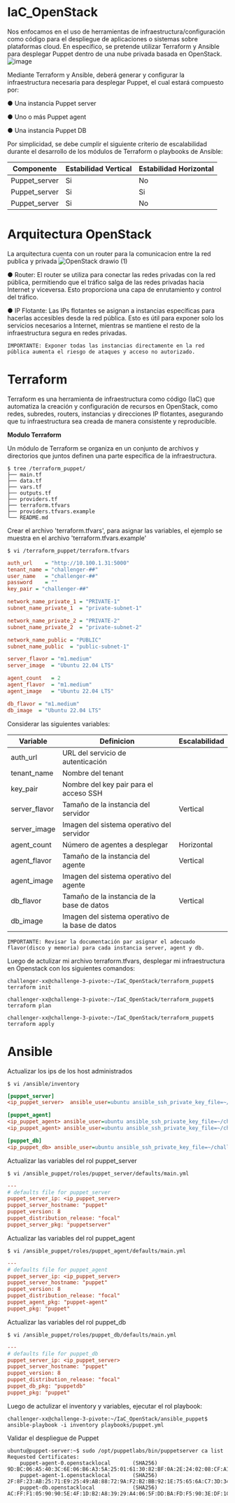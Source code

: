 # IaC_OpenStack

Nos enfocamos en el uso de herramientas de infraestructura/configuración como código para el despliegue de aplicaciones o sistemas sobre plataformas cloud. En específico, se pretende utilizar Terraform y Ansible para desplegar Puppet dentro de una nube privada basada en OpenStack.
![image](https://github.com/AdrianB17/IaC_OpenStack/assets/97138609/998057de-dd05-4555-8827-677787f39fe2)

Mediante Terraform y Ansible, deberá generar y configurar la infraestructura necesaria para desplegar Puppet, el cual estará compuesto por:

 ● Una instancia Puppet server
 
 ● Uno o más Puppet agent
 
 ● Una instancia Puppet DB
 
 Por simplicidad, se debe cumplir el siguiente criterio de escalabilidad durante el desarrollo de los módulos de Terraform o playbooks de Ansible:

| Componente | Estabilidad Vertical | Estabilidad Horizontal |
|------|---------|---------|
|Puppet_server|Si|No|
|Puppet_server|Si|Si|
|Puppet_server|Si|No|

# Arquitectura OpenStack

La arquitectura cuenta con un router para la comunicacion entre la red publica y privada
![OpenStack drawio (1)](https://github.com/AdrianB17/IaC_OpenStack/assets/97138609/450be520-a315-47d1-bf0e-87838b722b21)

● Router: El router se utiliza para conectar las redes privadas con la red pública, permitiendo que el tráfico salga de las redes privadas hacia Internet y viceversa. Esto proporciona una capa de enrutamiento y control del tráfico.

● IP Flotante: Las IPs flotantes se asignan a instancias específicas para hacerlas accesibles desde la red pública. Esto es útil para exponer solo los servicios necesarios a Internet, mientras se mantiene el resto de la infraestructura segura en redes privadas.

```
IMPORTANTE: Exponer todas las instancias directamente en la red pública aumenta el riesgo de ataques y acceso no autorizado.
```

# Terraform
Terraform es una herramienta de infraestructura como código (IaC) que automatiza la creación y configuración de recursos en OpenStack, como redes, subredes, routers, instancias y direcciones IP flotantes, asegurando que tu infraestructura sea creada de manera consistente y reproducible.

__Modulo Terraform__

Un módulo de Terraform se organiza en un conjunto de archivos y directorios que juntos definen una parte específica de la infraestructura.
```shell
$ tree /terraform_puppet/
├── main.tf
├── data.tf
├── vars.tf
├── outputs.tf
├── providers.tf
├── terraform.tfvars
├── providers.tfvars.example
└── README.md
```
Crear el archivo 'terraform.tfvars', para asignar las variables, el ejemplo se muestra en el archivo 'terraform.tfvars.example'
```shell
$ vi /terraform_puppet/terraform.tfvars
```

```ini
auth_url    = "http://10.100.1.31:5000"
tenant_name = "challenger-##"
user_name   = "challenger-##"
password    = ""
key_pair = "challenger-##"

network_name_private_1 = "PRIVATE-1"
subnet_name_private_1  = "private-subnet-1"

network_name_private_2 = "PRIVATE-2"
subnet_name_private_2  = "private-subnet-2"

network_name_public = "PUBLIC"
subnet_name_public  = "public-subnet-1"

server_flavor = "m1.medium"
server_image  = "Ubuntu 22.04 LTS"

agent_count   = 2
agent_flavor  = "m1.medium"
agent_image   = "Ubuntu 22.04 LTS"

db_flavor = "m1.medium"
db_image  = "Ubuntu 22.04 LTS"
```

Considerar las siguientes variables:

| Variable | Definicion | Escalabilidad |
|------|---------|---------|
|auth_url|URL del servicio de autenticación||
|tenant_name|Nombre del tenant||
|key_pair|Nombre del key pair para el acceso SSH||
|server_flavor|Tamaño de la instancia del servidor|Vertical|
|server_image|Imagen del sistema operativo del servidor||
|agent_count|Número de agentes a desplegar|Horizontal|
|agent_flavor|Tamaño de la instancia del agente|Vertical|
|agent_image|Imagen del sistema operativo del agente	||
|db_flavor|Tamaño de la instancia de la base de datos|Vertical|
|db_image|Imagen del sistema operativo de la base de datos||

```
IMPORTANTE: Revisar la documentación par asignar el adecuado flavor(disco y memoria) para cada instancia server, agent y db.
```
Luego de actulizar mi archivo terraform.tfvars, desplegar mi infraestructura en Openstack con los siguientes comandos:

```shell
challenger-xx@challenge-3-pivote:~/IaC_OpenStack/terraform_puppet$ terraform init
```
```shell
challenger-xx@challenge-3-pivote:~/IaC_OpenStack/terraform_puppet$ terraform plan
```
```shell
challenger-xx@challenge-3-pivote:~/IaC_OpenStack/terraform_puppet$ terraform apply
```

# Ansible
Actualizar los ips de los host administrados

```shell
$ vi /ansible/inventory
```

```ini
[puppet_server]
<ip_puppet_server>  ansible_user=ubuntu ansible_ssh_private_key_file=~/challenger-xx.pem

[puppet_agent]
<ip_puppet_agent> ansible_user=ubuntu ansible_ssh_private_key_file=~/challenger-xx.pem
<ip_puppet_agent> ansible_user=ubuntu ansible_ssh_private_key_file=~/challenger-xx.pem

[puppet_db]
<ip_puppet_db> ansible_user=ubuntu ansible_ssh_private_key_file=~/challenger-xx.pem
```
Actualizar las variables del rol puppet_server

```shell
$ vi /ansible_puppet/roles/puppet_server/defaults/main.yml
```

```ini
---
# defaults file for puppet_server
puppet_server_ip: <ip_puppet_server>
puppet_server_hostname: "puppet"
puppet_version: 8
puppet_distribution_release: "focal"
puppet_server_pkg: "puppetserver"
```
Actualizar las variables del rol puppet_agent

```shell
$ vi /ansible_puppet/roles/puppet_agent/defaults/main.yml
```

```ini
---
# defaults file for puppet_agent
puppet_server_ip: <ip_puppet_server>
puppet_server_hostname: "puppet"
puppet_version: 8
puppet_distribution_release: "focal"
puppet_agent_pkg: "puppet-agent"
puppet_pkg: "puppet"

```
Actualizar las variables del rol puppet_db

```shell
$ vi /ansible_puppet/roles/puppet_db/defaults/main.yml
```

```ini
---
# defaults file for puppet_db
puppet_server_ip: <ip_puppet_server>
puppet_server_hostname: "puppet"
puppet_version: 8
puppet_distribution_release: "focal"
puppet_db_pkg: "puppetdb"
puppet_pkg: "puppet"
```
Luego de actulizar el inventory y variables, ejecutar el rol playbook:

```shell
challenger-xx@challenge-3-pivote:~/IaC_OpenStack/ansible_puppet$ ansible-playbook -i inventory playbooks/puppet.yml
```

Validar el despliegue de Puppet 

```shell
ubuntu@puppet-server:~$ sudo /opt/puppetlabs/bin/puppetserver ca list
Requested Certificates:
    puppet-agent-0.openstacklocal       (SHA256)  9D:BC:06:A5:40:3C:6E:06:B6:A3:5A:25:01:61:30:82:BF:0A:2E:24:02:08:CF:A1:3F:C1:1F:C2:A6:22:F2:3B
    puppet-agent-1.openstacklocal       (SHA256)  2F:8F:23:AB:25:71:E9:25:49:AB:88:72:9A:F2:B2:BB:92:1E:75:65:6A:C7:3D:34:2E:B7:BF:B2:8B:26:FE:1E
    puppet-db.openstacklocal            (SHA256)  AC:FF:F1:05:90:90:5E:4F:1D:B2:A8:39:29:A4:06:5F:DD:BA:FD:F5:90:3E:DF:1C:FD:93:99:A4:5F:80:B5:71
```
